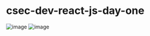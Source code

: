 # csec-dev-react-js-day-one
![image](https://github.com/user-attachments/assets/1665e3d4-c561-45f3-a3e1-8b9a8c1e8a99)
![image](https://github.com/user-attachments/assets/c262557c-e22c-455c-be8b-e336ec0e9fa0)


